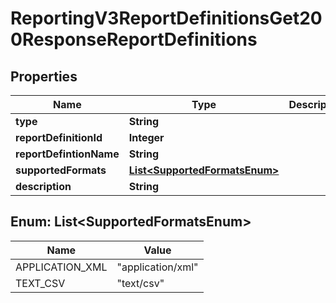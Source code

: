 
# ReportingV3ReportDefinitionsGet200ResponseReportDefinitions

## Properties
Name | Type | Description | Notes
------------ | ------------- | ------------- | -------------
**type** | **String** |  |  [optional]
**reportDefinitionId** | **Integer** | | Id  |         Definition Class          | | --- | --------------------------------- | | 210 | TransactionRequestClass           | | 211 | PaymentBatchDetailClass           | | 212 | ExceptionDetailClass              | | 213 | ProcessorSettlementDetailClass    | | 214 | ProcessorEventsDetailClass        | | 215 | FundingDetailClass                | | 216 | AgingDetailClass                  | | 217 | ChargebackAndRetrievalDetailClass | | 218 | DepositDetailClass                | | 219 | FeeDetailClass                    | | 220 | InvoiceSummaryClass               | | 221 | PayerAuthDetailClass              | | 222 | ConversionDetailClass             | | 270 | JPTransactionDetailClass          | | 271 | ServiceFeeDetailClass             | | 310 | GatewayTransactionRequestClass    | | 400 | DecisionManagerEventDetailClass   | | 401 | DecisionManagerDetailClass        | | 410 | FeeSummaryClass                   | | 420 | TaxCalculationClass               | | 520 | POSTerminalExceptionClass         | | 620 | SubscriptionDetailClass           |  |  [optional]
**reportDefintionName** | **String** |  |  [optional]
**supportedFormats** | [**List&lt;SupportedFormatsEnum&gt;**](#List&lt;SupportedFormatsEnum&gt;) |  |  [optional]
**description** | **String** |  |  [optional]


<a name="List<SupportedFormatsEnum>"></a>
## Enum: List&lt;SupportedFormatsEnum&gt;
Name | Value
---- | -----
APPLICATION_XML | &quot;application/xml&quot;
TEXT_CSV | &quot;text/csv&quot;



